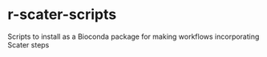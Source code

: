 # r-scater-scripts
Scripts to install as a Bioconda package for making workflows incorporating Scater steps
